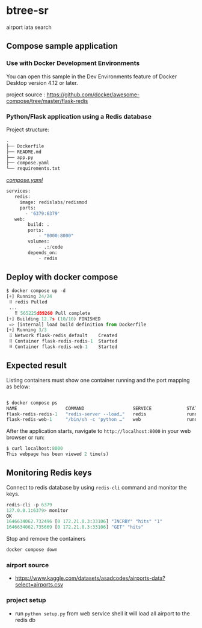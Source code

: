 # btree-sr

airport iata search

## Compose sample application

### Use with Docker Development Environments

You can open this sample in the Dev Environments feature of Docker Desktop version 4.12 or later.

project source : <https://github.com/docker/awesome-compose/tree/master/flask-redis>

### Python/Flask application using a Redis database

Project structure:

```py
.
├── Dockerfile
├── README.md
├── app.py
├── compose.yaml
└── requirements.txt
```

[_compose.yaml_](compose.yaml)

```py
services:
   redis:
     image: redislabs/redismod
     ports:
       - '6379:6379'
   web:
        build: .
        ports:
            - "8000:8000"
        volumes:
            - .:/code
        depends_on:
            - redis
```

## Deploy with docker compose

```py
$ docker compose up -d
[+] Running 24/24
 ⠿ redis Pulled
 ...
   ⠿ 565225d89260 Pull complete
[+] Building 12.7s (10/10) FINISHED
 => [internal] load build definition from Dockerfile                                                                                                                                                                                  ...
[+] Running 3/3
 ⠿ Network flask-redis_default    Created
 ⠿ Container flask-redis-redis-1  Started
 ⠿ Container flask-redis-web-1    Started
```

## Expected result

Listing containers must show one container running and the port mapping as below:

```py

$ docker compose ps
NAME                  COMMAND                  SERVICE             STATUS              PORTS
flask-redis-redis-1   "redis-server --load…"   redis               running             0.0.0.0:6379->6379/tcp
flask-redis-web-1     "/bin/sh -c 'python …"   web                 running             0.0.0.0:8000->8000/tcp
```

After the application starts, navigate to `http://localhost:8000` in your web browser or run:

```py
$ curl localhost:8000
This webpage has been viewed 2 time(s)
```

## Monitoring Redis keys

Connect to redis database by using ```redis-cli``` command and monitor the keys.

```py
redis-cli -p 6379
127.0.0.1:6379> monitor
OK
1646634062.732496 [0 172.21.0.3:33106] "INCRBY" "hits" "1"
1646634062.735669 [0 172.21.0.3:33106] "GET" "hits"
```

Stop and remove the containers

```py
docker compose down
```

### airport source

- <https://www.kaggle.com/datasets/asadcodes/airports-data?select=airports.csv>

### project setup

- run `python setup.py` from web service shell
it will load all airport to the redis db
